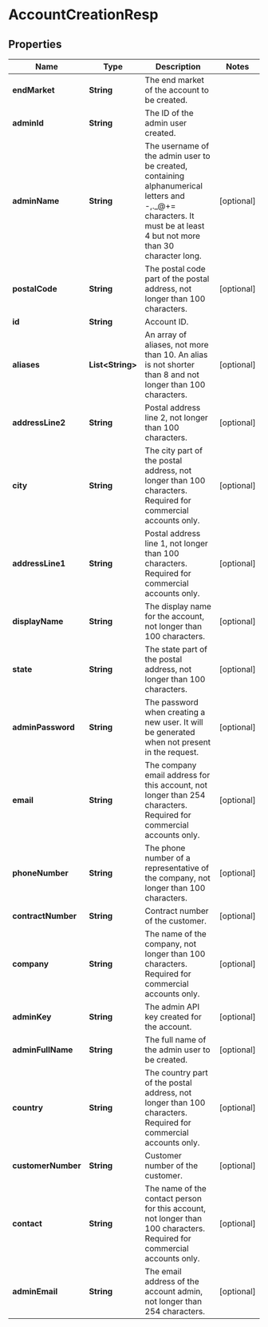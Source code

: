
# AccountCreationResp

## Properties
Name | Type | Description | Notes
------------ | ------------- | ------------- | -------------
**endMarket** | **String** | The end market of the account to be created. | 
**adminId** | **String** | The ID of the admin user created. | 
**adminName** | **String** | The username of the admin user to be created, containing alphanumerical letters and -,._@+&#x3D; characters. It must be at least 4 but not more than 30 character long. |  [optional]
**postalCode** | **String** | The postal code part of the postal address, not longer than 100 characters. |  [optional]
**id** | **String** | Account ID. | 
**aliases** | **List&lt;String&gt;** | An array of aliases, not more than 10. An alias is not shorter than 8 and not longer than 100 characters. |  [optional]
**addressLine2** | **String** | Postal address line 2, not longer than 100 characters. |  [optional]
**city** | **String** | The city part of the postal address, not longer than 100 characters. Required for commercial accounts only. |  [optional]
**addressLine1** | **String** | Postal address line 1, not longer than 100 characters. Required for commercial accounts only. |  [optional]
**displayName** | **String** | The display name for the account, not longer than 100 characters. |  [optional]
**state** | **String** | The state part of the postal address, not longer than 100 characters. |  [optional]
**adminPassword** | **String** | The password when creating a new user. It will be generated when not present in the request. |  [optional]
**email** | **String** | The company email address for this account, not longer than 254 characters. Required for commercial accounts only. |  [optional]
**phoneNumber** | **String** | The phone number of a representative of the company, not longer than 100 characters. |  [optional]
**contractNumber** | **String** | Contract number of the customer. |  [optional]
**company** | **String** | The name of the company, not longer than 100 characters. Required for commercial accounts only. |  [optional]
**adminKey** | **String** | The admin API key created for the account. |  [optional]
**adminFullName** | **String** | The full name of the admin user to be created. |  [optional]
**country** | **String** | The country part of the postal address, not longer than 100 characters. Required for commercial accounts only. |  [optional]
**customerNumber** | **String** | Customer number of the customer. |  [optional]
**contact** | **String** | The name of the contact person for this account, not longer than 100 characters. Required for commercial accounts only. |  [optional]
**adminEmail** | **String** | The email address of the account admin, not longer than 254 characters. |  [optional]



